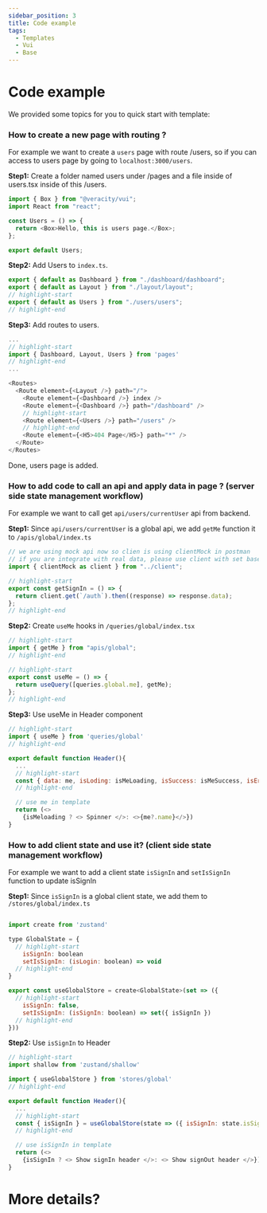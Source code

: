 ```yaml
---
sidebar_position: 3
title: Code example
tags:
  - Templates
  - Vui
  - Base
---
```


# Code example

We provided some topics for you to quick start with template:

### How to create a new page with routing ?

For example we want to create a `users` page with route /users, so if you can access to users page by going to `localhost:3000/users`.

**Step1:**
Create a folder named users under /pages and a file inside of users.tsx inside of this /users.

```js title="/pages/users/users.tsx"
import { Box } from "@veracity/vui";
import React from "react";

const Users = () => {
  return <Box>Hello, this is users page.</Box>;
};

export default Users;
```

**Step2:**
Add Users to `index.ts`.

```js title="/pages/index.ts"
export { default as Dashboard } from "./dashboard/dashboard";
export { default as Layout } from "./layout/layout";
// highlight-start
export { default as Users } from "./users/users";
// highlight-end
```

**Step3:**
Add routes to users.

```js title="/app.tsx"
...
// highlight-start
import { Dashboard, Layout, Users } from 'pages'
// highlight-end
...

<Routes>
  <Route element={<Layout />} path="/">
    <Route element={<Dashboard />} index />
    <Route element={<Dashboard />} path="/dashboard" />
    // highlight-start
    <Route element={<Users />} path="/users" />
    // highlight-end
    <Route element={<H5>404 Page</H5>} path="*" />
  </Route>
</Routes>
```

Done, users page is added.

### How to add code to call an api and apply data in page ? (server side state management workflow)

For example we want to call get `api/users/currentUser` api from backend.

**Step1:**
Since `api/users/currentUser` is a global api, we add `getMe` function it to `/apis/global/index.ts`

```js title="/apis/global/index.ts"
// we are using mock api now so clien is using clientMock in postman
// if you are integrate with real data, please use client with set baseUrl
import { clientMock as client } from "../client";

// highlight-start
export const getSignIn = () => {
  return client.get(`/auth`).then((response) => response.data);
};
// highlight-end
```

**Step2:**
Create `useMe` hooks in `/queries/global/index.tsx`

```js title="/queries/global/index.tsx"
// highlight-start
import { getMe } from "apis/global";
// highlight-end

// highlight-start
export const useMe = () => {
  return useQuery([queries.global.me], getMe);
};
// highlight-end
```

**Step3:**
Use useMe in Header component

```js title="/components/global/header/header.tsx"
// highlight-start
import { useMe } from 'queries/global'
// highlight-end

export default function Header(){
  ...
  // highlight-start
  const { data: me, isLoding: isMeLoading, isSuccess: isMeSuccess, isError: isMeError } = useMe()
  // highlight-end

  // use me in template
  return (<>
    {isMeloading ? <> Spinner </>: <>{me?.name}</>})
}

```

### How to add client state and use it? (client side state management workflow)

For example we want to add a client state `isSignIn` and `setIsSignIn` function to update isSignIn

**Step1:**
Since `isSignIn` is a global client state, we add them to `/stores/global/index.ts`

```js title="/stores/global/index.ts"

import create from 'zustand'

type GlobalState = {
  // highlight-start
	isSignIn: boolean
	setIsSignIn: (isLogin: boolean) => void
  // highlight-end
}

export const useGlobalStore = create<GlobalState>(set => ({
  // highlight-start
	isSignIn: false,
	setIsSignIn: (isSignIn: boolean) => set({ isSignIn })
  // highlight-end
}))

```

**Step2:**
Use `isSignIn` to Header

```js title="/components/global/header/header.tsx"
// highlight-start
import shallow from 'zustand/shallow'

import { useGlobalStore } from 'stores/global'
// highlight-end

export default function Header(){
  ...
  // highlight-start
  const { isSignIn } = useGlobalStore(state => ({ isSignIn: state.isSignIn }), shallow)
  // highlight-end

  // use isSignIn in template
  return (<>
    {isSignIn ? <> Show signIn header </>: <> Show signOut header </>})
}

```

# More details?
